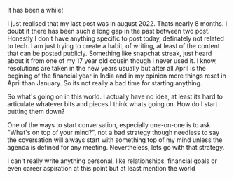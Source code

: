 It has been a while!

I just realised that my last post was in august 2022. Thats nearly 8 months. I doubt if there has been such a long gap in the past between two post. Honestly I don't have anything specific to post today, definately not related to tech. I am just trying to create a habit, of writing, at least of the content that can be posted publicly. Something like snapchat streak, just heard about it from one of my 17 year old cousin though I never used it.  I know, resolutions are taken in the new years usually but after all April is the begining of the financial year in India and in my opinion more things reset in April than January. So its not really a bad time for starting anything.

So what's going on in this world. I actually have no idea, at least its hard to articulate whatever bits and pieces I think whats going on. How do I start putting them down?

One of the ways to start conversation, especially one-on-one is to ask "What's on top of your mind?", not a bad strategy though needless to say the coversation will always start with something top of my mind unless the agenda is defined for any meeting. Nevertheless, lets go with that strategy.

I can't really write anything personal, like relationships, financial goals or even career aspiration at this point but at least mention the world 


 
<!--stackedit_data:
eyJoaXN0b3J5IjpbLTY5NjQ2ODk5XX0=
-->